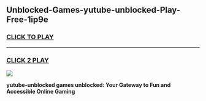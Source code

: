 
## Unblocked-Games-yutube-unblocked-Play-Free-1ip9e
<h3>
<a href="https://premium76.site?title=yutube-unblocked&ref=20M">CLICK TO PLAY</a></h3>
<hr>

<h3>
<a href="https://premium76.site?title=yutube-unblocked&ref=20M">CLICK 2 PLAY</a>
  
</h3>

<a href="https://premium76.site?title=yutube-unblocked&ref=19M"><img src="https://clearcache.store/games.png"></a>


**yutube-unblocked games unblocked: Your Gateway to Fun and Accessible Online Gaming**
